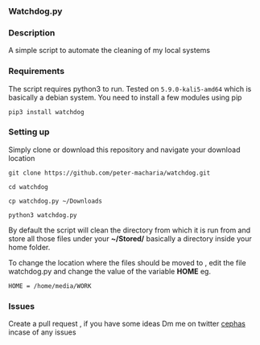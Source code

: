 ### Watchdog.py

### Description
A simple script to automate the cleaning of my local systems

### Requirements
The script requires python3 to run. Tested on  `5.9.0-kali5-amd64` which is basically a debian system.
You need to install a few modules using pip 

```
pip3 install watchdog

```
### Setting up
Simply clone or download this repository and navigate your download location

```
git clone https://github.com/peter-macharia/watchdog.git

cd watchdog

cp watchdog.py ~/Downloads

python3 watchdog.py 

```
By default the script will clean the directory from which it is run from and store all those files under your **~/Stored/** basically a directory inside your home folder.

To change the location where the files should be moved to , edit the file watchdog.py and change the value of the variable **HOME** eg. 

`HOME = /home/media/WORK`

### Issues
Create a pull request , if you  have some ideas
Dm me on twitter [cephas](https://twitter.com/macharia_cephas) incase of any issues 



